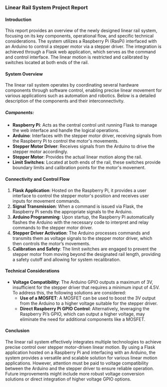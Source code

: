 ### Linear Rail System Project Report

#### Introduction
This report provides an overview of the newly designed linear rail system, focusing on its key components, operational flow, and specific technical considerations. The system utilizes a Raspberry Pi (RasPi) interfaced with an Arduino to control a stepper motor via a stepper driver. The integration is achieved through a Flask web application, which serves as the command and control interface. The linear motion is restricted and calibrated by switches located at both ends of the rail.

#### System Overview
The linear rail system operates by coordinating several hardware components through software control, enabling precise linear movement for various applications such as automation and robotics. Below is a detailed description of the components and their interconnectivity.

##### Components:
- **Raspberry Pi**: Acts as the central control unit running Flask to manage the web interface and handle the logical operations.
- **Arduino**: Interfaces with the stepper motor driver, receiving signals from the Raspberry Pi to control the motor's movements.
- **Stepper Motor Driver**: Receives signals from the Arduino to drive the stepper motor accordingly.
- **Stepper Motor**: Provides the actual linear motion along the rail.
- **Limit Switches**: Located at both ends of the rail, these switches provide boundary limits and calibration points for the motor's movement.

#### Connectivity and Control Flow
1. **Flask Application**: Hosted on the Raspberry Pi, it provides a user interface to control the stepper motor's position and receives user inputs for movement commands.
2. **Signal Transmission**: When a command is issued via Flask, the Raspberry Pi sends the appropriate signals to the Arduino.
3. **Arduino Programming**: Upon startup, the Raspberry Pi automatically flashes the Arduino with the necessary code to interpret and relay commands to the stepper motor driver.
4. **Stepper Driver Activation**: The Arduino processes commands and transmits them as voltage signals to the stepper motor driver, which then controls the motor’s movements.
5. **Calibration and Safety**: The limit switches are engaged to prevent the stepper motor from moving beyond the designated rail length, providing a safety cutoff and allowing for system recalibration.

#### Technical Considerations
- **Voltage Compatibility**: The Arduino GPIO outputs a maximum of 3V, insufficient for the stepper driver that requires a minimum input of 4.5V. To address this, the following solutions are considered:
  - **Use of a MOSFET**: A MOSFET can be used to boost the 3V output from the Arduino to a higher voltage suitable for the stepper driver.
  - **Direct Raspberry Pi GPIO Control**: Alternatively, leveraging the Raspberry Pi’s GPIO, which can output a higher voltage, may eliminate the need for additional components like a MOSFET.

#### Conclusion
The linear rail system effectively integrates multiple technologies to achieve precise control over stepper motor-driven linear motion. By using a Flask application hosted on a Raspberry Pi and interfacing with an Arduino, the system provides a versatile and scalable solution for various linear motion applications. However, attention must be paid to voltage compatibility between the Arduino and the stepper driver to ensure reliable operation. Future improvements might include more robust voltage conversion solutions or direct integration of higher voltage GPIO options.
